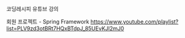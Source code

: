 코딩레시피 유튜브 강의

회원 프로젝트 - Spring Framework
https://www.youtube.com/playlist?list=PLV9zd3otBRt7HQxBTdpJ_85UEvKJl2mJ0
